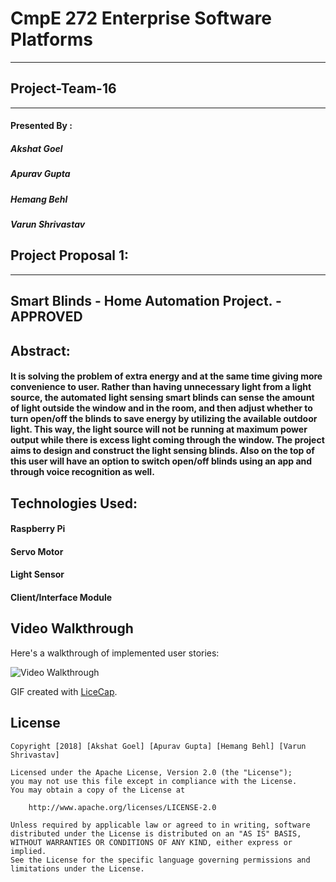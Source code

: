 # CmpE 272 Enterprise Software Platforms
----------------------------------------------------------------------------------------------------------
## Project-Team-16
----------------------------------------------------------------------------------------------------------
#### Presented By :
##### Akshat Goel
##### Apurav Gupta
##### Hemang Behl
##### Varun Shrivastav


## Project Proposal 1:
-----------------------------------------------------------------------------------------------------------
**Smart Blinds - Home Automation Project. - APPROVED**
------------------------------------------------------------------------------------------------------------
## Abstract: 

#### It is solving the problem of extra energy and at the same time giving more convenience to user. Rather than having unnecessary light from a light source, the automated light sensing smart blinds can sense the amount of light outside the window and in the room, and then adjust whether to turn open/off the blinds to save energy by utilizing the available outdoor light. This way, the light source will not be running at maximum power output while there is excess light coming through the window. The project aims to design and construct the light sensing blinds. Also on the top of this user will have an option to switch open/off blinds using an app and through voice recognition as well.

## Technologies Used:

#### Raspberry Pi
#### Servo Motor
#### Light Sensor
#### Client/Interface Module

## Video Walkthrough

Here's a walkthrough of implemented user stories:

<img  title='Video Walkthrough' width='' alt='Video Walkthrough' />

GIF created with [LiceCap](http://www.cockos.com/licecap/).

## License

    Copyright [2018] [Akshat Goel] [Apurav Gupta] [Hemang Behl] [Varun Shrivastav]

    Licensed under the Apache License, Version 2.0 (the "License");
    you may not use this file except in compliance with the License.
    You may obtain a copy of the License at

        http://www.apache.org/licenses/LICENSE-2.0

    Unless required by applicable law or agreed to in writing, software
    distributed under the License is distributed on an "AS IS" BASIS,
    WITHOUT WARRANTIES OR CONDITIONS OF ANY KIND, either express or implied.
    See the License for the specific language governing permissions and
    limitations under the License.
